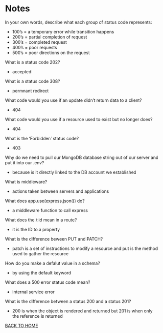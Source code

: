 # Notes

In your own words, describe what each group of status code represents:
- 100’s = a temporary error while transition happens
- 200’s = partial completion of request
- 300’s = completed request
- 400’s = poor requests
- 500’s = poor directions on the request

What is a status code 202?
- accepted 

What is a status code 308?
- permnant redirect

What code would you use if an update didn’t return data to a client?
- 404

What code would you use if a resource used to exist but no longer does?
- 404

What is the ‘Forbidden’ status code?
- 403



Why do we need to pull our MongoDB database string out of our server and put it into our .env?
- because is it directly linked to the DB account we established

What is middleware?
- actions taken between servers and applications

What does app.use(express.json()) do?
- a middleware function to call express

What does the /:id mean in a route?
- it is the ID to a property

What is the difference beween PUT and PATCH?
- patch is a set of instructions to modify a resource and put is the method used to gather the resource

How do you make a defalut value in a schema?
- by using the default keyword

What does a 500 error status code mean?
- internal service error

What is the difference between a status 200 and a status 201?
- 200 is when the object is rendered and returned but 201 is when only the reference is returned

[BACK TO HOME](https://folksmash.github.io/reading-notes/)